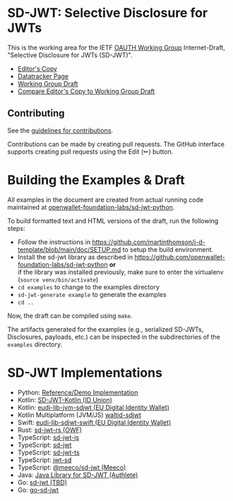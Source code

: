 # SD-JWT: Selective Disclosure for JWTs

This is the working area for the IETF [OAUTH Working Group](https://datatracker.ietf.org/wg/oauth/documents/) Internet-Draft, "Selective Disclosure for JWTs (SD-JWT)".

* [Editor's Copy](https://oauth-wg.github.io/oauth-selective-disclosure-jwt/#go.draft-ietf-oauth-selective-disclosure-jwt.html)
* [Datatracker Page](https://datatracker.ietf.org/doc/draft-ietf-oauth-selective-disclosure-jwt)
* [Working Group Draft](https://datatracker.ietf.org/doc/html/draft-ietf-oauth-selective-disclosure-jwt)
* [Compare Editor's Copy to Working Group Draft](https://oauth-wg.github.io/oauth-selective-disclosure-jwt/#go.draft-ietf-oauth-selective-disclosure-jwt.diff)


## Contributing

See the
[guidelines for contributions](https://github.com/oauth-wg/oauth-selective-disclosure-jwt/blob/master/CONTRIBUTING.md).

Contributions can be made by creating pull requests.
The GitHub interface supports creating pull requests using the Edit (✏) button.


# Building the Examples & Draft

All examples in the document are created from actual running code maintained at [openwallet-foundation-labs/sd-jwt-python](https://github.com/openwallet-foundation-labs/sd-jwt-python).


To build formatted text and HTML versions of the draft, run the following steps:

 - Follow the instructions in https://github.com/martinthomson/i-d-template/blob/main/doc/SETUP.md to setup the build environment.
 - Install the sd-jwt library as described in https://github.com/openwallet-foundation-labs/sd-jwt-python
   **or**\
   if the library was installed previously, make sure to enter the virtualenv (`source venv/bin/activate`)
 - `cd examples` to change to the examples directory
 - `sd-jwt-generate example` to generate the examples
 - `cd ..`


Now, the draft can be compiled using `make`.

The artifacts generated for the examples (e.g., serialized SD-JWTs, Disclosures, payloads, etc.) can be inspected in the subdirectories of the `examples` directory.


# SD-JWT Implementations

 * Python: [Reference/Demo Implementation](https://github.com/openwallet-foundation-labs/sd-jwt-python)
 * Kotlin: [SD-JWT-Kotlin (ID Union)](https://github.com/IDunion/SD-JWT-Kotlin)
 * Kotlin: [eudi-lib-jvm-sdjwt (EU Digital Identity Wallet)](https://github.com/eu-digital-identity-wallet/eudi-lib-jvm-sdjwt-kt)
 * Kotlin Multiplatform (JVM/JS) [waltid-sdjwt](https://github.com/walt-id/waltid-identity/tree/main/waltid-sdjwt)
 * Swift: [eudi-lib-sdjwt-swift (EU Digital Identity Wallet)](https://github.com/eu-digital-identity-wallet/eudi-lib-sdjwt-swift)
 * Rust: [sd-jwt-rs (OWF)](https://github.com/openwallet-foundation-labs/sd-jwt-rust)
 * TypeScript: [sd-jwt-js](https://github.com/openwallet-foundation-labs/sd-jwt-js)
 * TypeScript: [sd-jwt](https://github.com/christianpaquin/sd-jwt)
 * TypeScript: [sd-jwt-ts](https://github.com/chike0905/sd-jwt-ts)
 * TypeScript: [jwt-sd](https://github.com/blu3beri/jwt-sd)
 * TypeScript: [@meeco/sd-jwt (Meeco)](https://github.com/meeco/sd-jwt)
 * Java: [Java Library for SD-JWT (Authlete)](https://github.com/authlete/sd-jwt)
 * Go: [sd-jwt (TBD)](https://github.com/TBD54566975/ssi-sdk/tree/main/sd-jwt)
 * Go: [go-sd-jwt](https://github.com/MichaelFraser99/go-sd-jwt)
